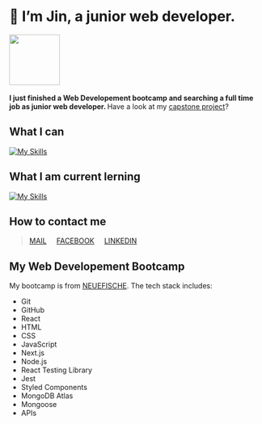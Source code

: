#  👋 I’m Jin, a junior web developer.
<img src="https://media0.giphy.com/media/dsPBfiEEozyXUXShhB/giphy.gif?cid=ecf05e47tnb3asj9dek6v7ujqntzkoc6dx5astf4uhpuk0dr&rid=giphy.gif&ct=g" border-radius:20px width="100"/> 
<img>

<b> I just finished a Web Developement bootcamp and searching a full time job as junior web developer. </b>
Have a look at my [capstone project](https://github.com/LuYujin9/capstone-project)?

## What I can

[![My Skills](https://skillicons.dev/icons?i=git,github,react,nextjs,js,html,css,nodejs,jest,styledcomponents,mongodb)](https://skillicons.dev)

## What I am current lerning

[![My Skills](https://skillicons.dev/icons?i=java)](https://skillicons.dev)

## How to contact me
> [MAIL](wuwujane@hotmail.com) &nbsp;&nbsp;&nbsp;
[FACEBOOK](https://de-de.facebook.com) &nbsp;&nbsp;&nbsp; 
[LINKEDIN](https://www.linkedin.com/in/yujin-lu-119556267/)

## My Web Developement Bootcamp 
My bootcamp is from [NEUEFISCHE](https://www.neuefische.de/en/bootcamp/web-development).
The tech stack includes:
- Git
- GitHub
- React
- HTML
- CSS
- JavaScript
- Next.js
- Node.js
- React Testing Library
- Jest
- Styled Components
- MongoDB Atlas
- Mongoose
- APIs


